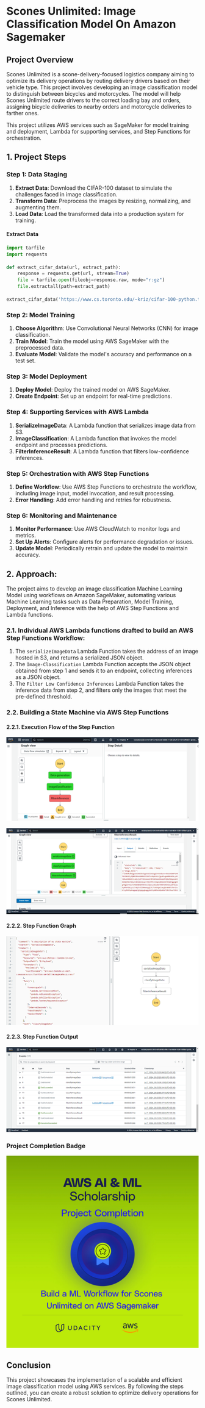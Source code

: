 # Scones Unlimited: Image Classification Model On Amazon Sagemaker

## Project Overview

Scones Unlimited is a scone-delivery-focused logistics company aiming to optimize its delivery operations by routing delivery drivers based on their vehicle type. This project involves developing an image classification model to distinguish between bicycles and motorcycles. The model will help Scones Unlimited route drivers to the correct loading bay and orders, assigning bicycle deliveries to nearby orders and motorcycle deliveries to farther ones.

This project utilizes AWS services such as SageMaker for model training and deployment, Lambda for supporting services, and Step Functions for orchestration.

## 1. Project Steps

### Step 1: Data Staging

1. **Extract Data**: Download the CIFAR-100 dataset to simulate the challenges faced in image classification.
2. **Transform Data**: Preprocess the images by resizing, normalizing, and augmenting them.
3. **Load Data**: Load the transformed data into a production system for training.

#### Extract Data

```python
import tarfile
import requests

def extract_cifar_data(url, extract_path):
    response = requests.get(url, stream=True)
    file = tarfile.open(fileobj=response.raw, mode="r:gz")
    file.extractall(path=extract_path)

extract_cifar_data('https://www.cs.toronto.edu/~kriz/cifar-100-python.tar.gz', './data')
```

### Step 2: Model Training

1. **Choose Algorithm**: Use Convolutional Neural Networks (CNN) for image classification.
2. **Train Model**: Train the model using AWS SageMaker with the preprocessed data.
3. **Evaluate Model**: Validate the model's accuracy and performance on a test set.

### Step 3: Model Deployment

1. **Deploy Model**: Deploy the trained model on AWS SageMaker.
2. **Create Endpoint**: Set up an endpoint for real-time predictions.

### Step 4: Supporting Services with AWS Lambda

1. **SerializeImageData**: A Lambda function that serializes image data from S3.
2. **ImageClassification**: A Lambda function that invokes the model endpoint and processes predictions.
3. **FilterInferenceResult**: A Lambda function that filters low-confidence inferences.

### Step 5: Orchestration with AWS Step Functions

1. **Define Workflow**: Use AWS Step Functions to orchestrate the workflow, including image input, model invocation, and result processing.
2. **Error Handling**: Add error handling and retries for robustness.

### Step 6: Monitoring and Maintenance

1. **Monitor Performance**: Use AWS CloudWatch to monitor logs and metrics.
2. **Set Up Alerts**: Configure alerts for performance degradation or issues.
3. **Update Model**: Periodically retrain and update the model to maintain accuracy.

## 2. Approach:

The project aims to develop an image classification Machine Learning Model using workflows on Amazon SageMaker, automating various Machine Learning tasks such as Data Preparation, Model Training, Deployment, and Inference with the help of AWS Step Functions and Lambda functions.

### 2.1. Individual AWS Lambda functions drafted to build an AWS Step Functions Workflow:

1. The `serializeImageData` Lambda Function takes the address of an image hosted in S3, and returns a serialized JSON object.
2. The `Image-Classification` Lambda Function accepts the JSON object obtained from step 1 and sends it to an endpoint, collecting inferences as a JSON object.
3. The `Filter Low Confidence Inferences` Lambda Function takes the inference data from step 2, and filters only the images that meet the pre-defined threshold.

### 2.2. Building a State Machine via AWS Step Functions

#### 2.2.1. Execution Flow of the Step Function

![step-function-snip1.png](images/step-function-snip1.png)

![Execution-Flow-of-The-Step-Function.PNG](images/ExecutionStepFunction.png)

#### 2.2.2. Step Function Graph

![Step Functions Graph](images/stepFunctionArchietecture.png)

#### 2.2.3. Step Function Output

![Step Function Output](images/StepFunctionExecution.png)

### Project Completion Badge

![Project Completion Badge](images/aws-tailored-p4.webp)

## Conclusion

This project showcases the implementation of a scalable and efficient image classification model using AWS services. By following the steps outlined, you can create a robust solution to optimize delivery operations for Scones Unlimited.
